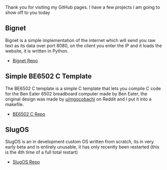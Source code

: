 Thank you for visiting my GitHub pages. I have a few projects I am going to show off to you today

## Bignet
Bignet is a simple implementation of the internet which will send you raw text as its data over port 8080, on the client you enter the IP and it loads the website, it is written in Python.
- [Bignet Repo](https://github.com/ThatOSDeveloper/BigNet)

## Simple BE6502 C Template
The BE6502 C template is a simple C template that lets you compile C code for the Ben Eater 6502 breadboard computer made by Ben Eater, the original design was made by [u/mgocobachi](https://www.reddit.com/user/mgocobachi/) on Reddit and I put it into a makefile.
- [BE6502 C Repo](https://github.com/ThatOSDeveloper/Simple-BE6502-C-Template)

## SlugOS
SlugOS is an in development custom OS written from scratch, its in very early beta and is entirely unusable, it has only recently been restarted (this is the 4th time of a full total restart)
- [SlugOS Repo](https://github.com/SlugOS/SlugOS)
